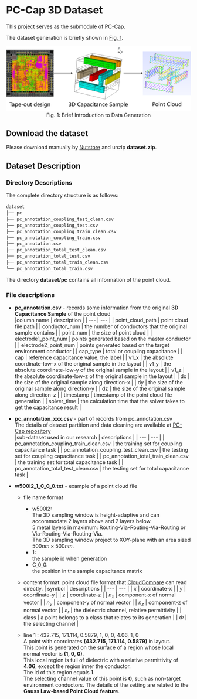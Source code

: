 # PC-Cap 3D Dataset #

This project serves as the submodule of [PC-Cap](https://gitee.com/oscc-project/pct-cap).

The dataset generation is briefly shown in <a href="#fig_d3_dataset">Fig. 1</a>.

<div>
  <center>
  <a id="fig_d3_dataset">
    <img src="imgs/d3_dataset.png" width="800">
  </a>
  <br>
  Fig. 1: Brief Introduction to Data Generation
  </center>
</div>

## Download the dataset ##

Please download manually by [Nutstore](https://www.jianguoyun.com/p/De81uBYQvsDYDBi7gsoFIAA) and unzip **dataset.zip**.

## Dataset Description ##

### Directory Descriptions ###

The complete directory structure is as follows:

```txt
dataset
├── pc
├── pc_annotation_coupling_test_clean.csv
├── pc_annotation_coupling_test.csv
├── pc_annotation_coupling_train_clean.csv
├── pc_annotation_coupling_train.csv
├── pc_annotation.csv
├── pc_annotation_total_test_clean.csv
├── pc_annotation_total_test.csv
├── pc_annotation_total_train_clean.csv
└── pc_annotation_total_train.csv
```

The directory **dataset/pc** contains all information of the point cloud.

### File descriptions ###
- **pc_annotation.csv** - records some information from the original **3D Capacitance Sample** of the point cloud  
  |column name | description |
  | --- | --- |
  | point_cloud_path | point cloud file path |
  | conductor_num | the number of conductors that the original sample contains |
  | point_num | the size of point cloud |
  | electrode1_point_num | points generated based on the master conductor |
  | electrode2_point_num | points generated based on the target environment conductor |
  | cap_type | total or coupling capacitance |
  | cap | reference capacitance value, the label |
  | v1_x | the absolute coordinate-low-x of the original sample in the layout |
  | v1_y | the absolute coordinate-low-y of the original sample in the layout |
  | v1_z | the absolute coordinate-low-z of the original sample in the layout |
  | dx | the size of the original sample along direction-x |
  | dy | the size of the original sample along direction-y |
  | dz | the size of the original sample along direction-z |
  | timestamp | timestamp of the point cloud file generation |
  | solver_time | the calculation time that the solver takes to get the capacitance result |

- **pc_annotation_xxx.csv** - part of records from pc_annotation.csv     
The details of dataset partition and data cleaning are available at [PC-Cap repository](https://gitee.com/oscc-project/pct-cap)  
  |sub-dataset used in our research | descriptions |
  | --- | --- |
  | pc_annotation_coupling_train_clean.csv | the training set for coupling capacitance task |
  | pc_annotation_coupling_test_clean.csv | the testing set for coupling capacitance task |
  | pc_annotation_total_train_clean.csv | the training set for total capacitance task |
  | pc_annotation_total_test_clean.csv | the testing set for total capacitance task |

- **w500l2_1_C_0_0.txt** - example of a point cloud file
  - file name format
    - w500l2:  
      The 3D sampling window is height-adaptive and can accommodate 2 layers above and 2 layers below.  
      5 metal layers in maximum: Routing-Via-Routing-Via-Routing or Via-Routing-Via-Routing-Via.  
      The 3D sampling window project to XOY-plane with an area sized $500 nm \times 500nm$. 
    - 1:  
      the sample id when generation
    - C_0_0:  
      the position in the sample capacitance matrix
  
  - content format: point cloud file format that [CloudCompare](https://www.cloudcompare.org/) can read directly.
    | symbol | descriptions |
    | --- | --- |
    | $x$ | coordinate-x |
    | $y$ | coordinate-y |
    | $z$ | coordinate-z |
    | $n_x$ | component-x of normal vector |
    | $n_y$ | component-y of normal vector |
    | $n_z$ | component-z of normal vector |
    | $\varepsilon_r$ | the dielectric channel, relative permittivity |
    | class | a point belongs to a class that relates to its generation |
    | $\Phi$ | the selecting channel |
  - line 1 : 432.715, 171.114, 0.5879, 1, 0, 0, 4.06, 1, 0  
    A point with coordinates **(432.715, 171.114, 0.5879)** in layout.  
    This point is generated on the surface of a region whose local normal vector is **(1, 0, 0)**.  
    This local region is full of dielectric with a relative permittivity of **4.06**, except the region inner the conductor.  
    The id of this region equals **1**.  
    The selecting channel value of this point is **0**, such as non-target environment conductors. The details of the setting are related to the **Gauss Law-based Point Cloud feature**.
